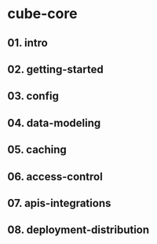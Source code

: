# cube-core
## 01. intro
## 02. getting-started
## 03. config
## 04. data-modeling
## 05. caching
## 06. access-control
## 07. apis-integrations
## 08. deployment-distribution
